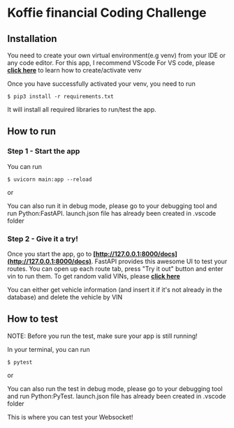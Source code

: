 # Koffie financial Coding Challenge

## Installation

You need to create your own virtual environment(e.g venv) from your IDE or any code editor. For this app, I recommend VScode
For VS code, please **[click here](https://code.visualstudio.com/docs/python/environments)** to learn how to create/activate venv

Once you have successfully activated your venv, you need to run

```
$ pip3 install -r requirements.txt
```

It will install all required libraries to run/test the app.

## How to run

### Step 1 - Start the app

You can run

```
$ uvicorn main:app --reload
```

or

You can also run it in debug mode, please go to your debugging tool and run Python:FastAPI.
launch.json file has already been created in .vscode folder

### Step 2 - Give it a try!

Once you start the app, go to **[http://127.0.0.1:8000/docs](http://127.0.0.1:8000/docs)**. FastAPI provides this awesome UI to test your routes.
You can open up each route tab, press "Try it out" button and enter vin to run them. To get random valid VINs, please **[click here](https://randomvin.com/)**

You can either get vehicle information (and insert it if it's not already in the database) and delete the vehicle by VIN

## How to test

NOTE: Before you run the test, make sure your app is still running!

In your terminal, you can run

```
$ pytest
```

or

You can also run the test in debug mode, please go to your debugging tool and run Python:PyTest.
launch.json file has already been created in .vscode folder

This is where you can test your Websocket!
